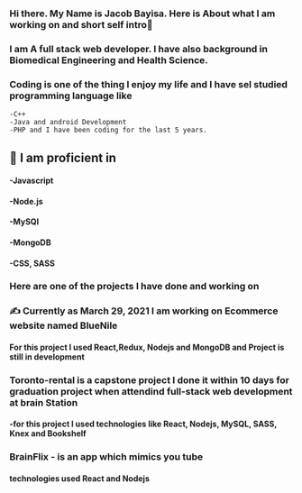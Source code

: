 ### Hi there. My Name is Jacob Bayisa. Here is About what I am working on  and short self intro👋
### I am A full stack web developer. I have also background in Biomedical Engineering and Health Science.
### Coding is one of the thing I enjoy my life and I have sel studied programming language like 
    -C++
    -Java and android Development
    -PHP and I have been coding for the last 5 years. 
## :muscle: I am proficient in 
####  -Javascript
####   -Node.js
####  -MySQl
####   -MongoDB
####  -CSS, SASS

### Here are one of the projects I have done and working on
### :writing_hand: Currently as March 29, 2021 I am working on Ecommerce website named BlueNile
#### For this project I used React,Redux, Nodejs and MongoDB and Project is still in development 

###  Toronto-rental is a capstone project I done it within 10 days for graduation project when attendind full-stack web development at brain Station
####  -for  this project I used technologies like React, Nodejs, MySQL, SASS, Knex and Bookshelf
### BrainFlix - is an app which mimics you tube
#### technologies used React and Nodejs

<!--
**Jacobbayisa/Jacobbayisa** is a ✨ _special_ ✨ repository because its `README.md` (this file) appears on your GitHub profile.

Here are some ideas to get you started:

- 🔭 I’m currently working on ...
- 🌱 I’m currently learning ...
- 👯 I’m looking to collaborate on ...
- 🤔 I’m looking for help with ...
- 💬 Ask me about ...
- 📫 How to reach me: ...
- 😄 Pronouns: ...
- ⚡ Fun fact: ...
-->
